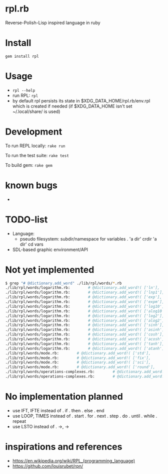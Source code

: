 # rpl.rb

Reverse-Polish-Lisp inspired language in ruby

# Install
`gem install rpl`

# Usage
  * `rpl --help`
  * run RPL: `rpl`
  * by default rpl persists its state in $XDG_DATA_HOME/rpl.rb/env.rpl which is created if needed (if $XDG_DATA_HOME isn't set ~/.local/share/ is used)

# Development
To run REPL locally: `rake run`

To run the test suite: `rake test`

To build gem: `rake gem`

# known bugs
 -

# TODO-list
  * Language:
    * pseudo filesystem: subdir/namespace for variables
      . 'a dir' crdir 'a dir' cd vars
  * SDL-based graphic environment/API

# Not yet implemented
```sh
$ grep "# @dictionary.add_word" ./lib/rpl/words/*.rb
./lib/rpl/words/logarithm.rb:        # @dictionary.add_word!( ['ln'],
./lib/rpl/words/logarithm.rb:        # @dictionary.add_word!( ['lnp1'],
./lib/rpl/words/logarithm.rb:        # @dictionary.add_word!( ['exp'],
./lib/rpl/words/logarithm.rb:        # @dictionary.add_word!( ['expm'],
./lib/rpl/words/logarithm.rb:        # @dictionary.add_word!( ['log10'],
./lib/rpl/words/logarithm.rb:        # @dictionary.add_word!( ['alog10'],
./lib/rpl/words/logarithm.rb:        # @dictionary.add_word!( ['log2'],
./lib/rpl/words/logarithm.rb:        # @dictionary.add_word!( ['alog2'],
./lib/rpl/words/logarithm.rb:        # @dictionary.add_word!( ['sinh'],
./lib/rpl/words/logarithm.rb:        # @dictionary.add_word!( ['asinh'],
./lib/rpl/words/logarithm.rb:        # @dictionary.add_word!( ['cosh'],
./lib/rpl/words/logarithm.rb:        # @dictionary.add_word!( ['acosh'],
./lib/rpl/words/logarithm.rb:        # @dictionary.add_word!( ['tanh'],
./lib/rpl/words/logarithm.rb:        # @dictionary.add_word!( ['atanh'],
./lib/rpl/words/mode.rb:        # @dictionary.add_word!( ['std'],
./lib/rpl/words/mode.rb:        # @dictionary.add_word!( ['fix'],
./lib/rpl/words/mode.rb:        # @dictionary.add_word!( ['sci'],
./lib/rpl/words/mode.rb:        # @dictionary.add_word!( ['round'],
./lib/rpl/words/operations-complexes.rb:        # @dictionary.add_word!( ['p→r', 'p->r'],
./lib/rpl/words/operations-complexes.rb:        # @dictionary.add_word!( ['r→p', 'r->p'],
```

# No implementation planned
  * use IFT, IFTE instead of
    . if
    . then
    . else
    . end
  * use LOOP, TIMES instead of
    . start
    . for
    . next
    . step
    . do
    . until
    . while
    . repeat
  * use LSTO instead of
    . ->, →

# inspirations and references
  * https://en.wikipedia.org/wiki/RPL_(programming_language)
  * https://github.com/louisrubet/rpn/
